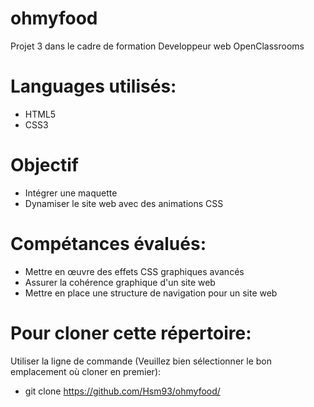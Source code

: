 # ohmyfood
Projet 3 dans le cadre de formation Developpeur web OpenClassrooms


# Languages utilisés:
 - HTML5
 - CSS3
  
# Objectif

 - Intégrer une maquette
 - Dynamiser le site web avec des animations CSS
 
 
# Compétances évalués:

 - Mettre en œuvre des effets CSS graphiques avancés
 - Assurer la cohérence graphique d'un site web
 - Mettre en place une structure de navigation pour un site web
 
# Pour cloner cette répertoire: 

  Utiliser la ligne de commande (Veuillez bien sélectionner le bon emplacement où cloner en premier):
 
  - git clone https://github.com/Hsm93/ohmyfood/
